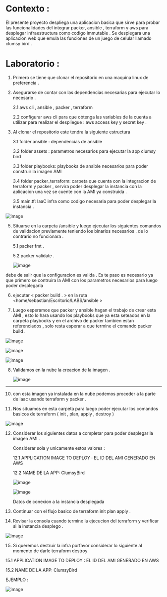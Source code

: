 # Contexto :
El presente proyecto despliega una aplicacion basica que sirve para probar las funcionalidades del integrar packer, ansible , terraform y aws para desplegar infraestructura como codigo immutable . Se desplegara una aplicacion web que emula las funciones de un juego de celular llamado clumsy bird . 

# Laboratorio :
1. Primero se tiene que clonar el repositorio en una maquina linux de preferencia .
2. Asegurarse de contar con las dependencias necesarias para ejecutar lo necesario .
   
   2.1 aws cli , ansible , packer , terraform

   2.2 configurar aws cli para que obtenga las variables de la cuenta a utilizar para realizar el despliegue : aws access key y secret key . 

4. Al clonar el repositorio este tendra la siguiente estructura
   
   3.1 folder ansible : dependencias de ansible
   
   3.2 folder assets : parametros necesarios para ejecutar la app clumsy bird

   3.3 folder playbooks: playbooks de ansible necesarios para poder construir la imagen AMI
   
   3.4 folder packer_terraform: carpeta que cuenta con la integracion de terraform y packer , servira poder desplegar la instancia con la aplicacion una vez se cuente con la AMI ya construida .

   3.5 main.tf: IaaC infra como codigo necesaria para poder desplegar la instancia . 
   
![image](https://github.com/user-attachments/assets/2b512e89-52cf-478d-87ad-ef813a0877d7)


5. Situarse en la carpeta /ansible y luego ejecutar los siguientes comandos de validacion previamente teniendo los binarios necesarios . de lo contrario no funcionara .

   5.1 packer fmt .
   
   5.2 packer validate .


   ![image](https://github.com/user-attachments/assets/6502293c-2e19-4821-9bff-44346302be93)


debe de salir que la configuracion es valida . Es te paso es necesario ya que primero se contruira la AMI con los parametros necesarios para luego poder desplegarla 

 

6. ejecutar  <  packer build . >  en la ruta   <home/sebastian/Escritorio/LABS/ansible >

7. Luego esperamos que packer y ansible hagan el trabajo de crear esta AMI , esto lo hara usando los playbooks que ya esta seteados en la carpeta playbooks y en el archivo de packer tambien estan referenciados , solo resta esperar a que termine el comando packer build .


![image](https://github.com/user-attachments/assets/75bebb76-e0b7-4109-b97c-2748954bd5d2)




![image](https://github.com/user-attachments/assets/abe13ed7-42f0-4ebe-a7d1-7478e2dcc618)





![image](https://github.com/user-attachments/assets/a6dac6be-8d88-4b81-9581-c9bc82a41358)





8. Validamos en la nube la creacion de la imagen .

   ![image](https://github.com/user-attachments/assets/70737748-7752-48b2-beaa-3fa21158e511)

---------------------------------------------------------------------------------------------------------------------------------------------------------------------------------------------------------------

10. con esta imagen ya instalada en la nube podemos proceder a la parte de Iaac usando terraform y packer .

11. Nos situamos en esta carpeta para luego poder ejecutar los comandos basicos de terraform ( init , plan, apply , destroy )

![image](https://github.com/user-attachments/assets/5bae30f5-5922-4cf5-b187-6e6ad0729793)

12. Considerar los siguientes datos a completar para poder desplegar la imagen AMI .

      Considerar sola y unicamente estos valores :

    
    12.1 APPLICATION IMAGE TO DEPLOY : EL ID DEL AMI GENERADO EN AWS


    12.2 NAME DE LA APP: ClumsyBird


    ![image](https://github.com/user-attachments/assets/f53a81bf-8336-44d9-8156-fec09588fbf2)







    ![image](https://github.com/user-attachments/assets/2fe2a1b8-0700-4ea5-84f2-2bdc7ba31269)


    Datos de conexion a la instancia desplegada


14. Continuar con el flujo basico de terraform init plan apply .


15. Revisar la consola cuando termine la ejecucion del terraform y verificar si la instancia desplego .


 ![image](https://github.com/user-attachments/assets/078b5d79-cdf7-4e9b-864b-7561b3acccc7)







15. Si queremos destruir la infra porfavor considerar lo siguiente al momento de darle terraform destroy

    

   15.1 APPLICATION IMAGE TO DEPLOY : EL ID DEL AMI GENERADO EN AWS

   

   15.2 NAME DE LA APP: ClumsyBird



   EJEMPLO : 


   ![image](https://github.com/user-attachments/assets/be112ca9-ab50-42ed-a6df-b66a0bd93092)



   
   

